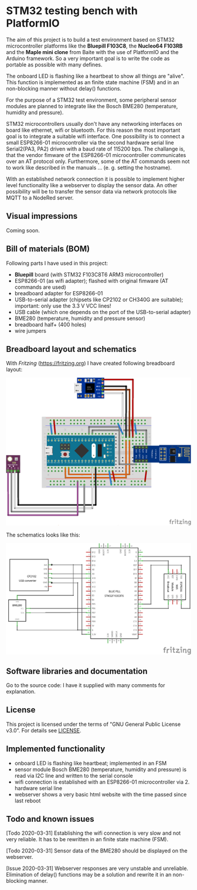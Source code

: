 # STM32 testing bench with PlatformIO

The aim of this project is to build a test environment based on STM32 microcontroller platforms like the **Bluepill F103C8**, the **Nucleo64 F103RB** and the **Maple mini clone** from Baite with the use of PlatformIO and the Arduino framework. So a very important goal is to write the code as portable as possible with many defines.

The onboard LED is flashing like a heartbeat to show all things are "alive". This function is implemented as an finite state machine (FSM) and in an non-blocking manner without delay() functions.

For the purpose of a STM32 test environment, some peripheral sensor modules are planned to integrate like the Bosch BME280 (temperature, humidity and pressure).

STM32 microcontrollers usually don't have any networking interfaces on board like ethernet, wifi or bluetooth. For this reason the most important goal is to integrate a suitable wifi interface. One possibility is to connect a small ESP8266-01 microcontroller via the second hardware serial line Serial2(PA3, PA2) driven with a baud rate of 115200 bps. The challange is, that the vendor fimware of the ESP8266-01 microcontroller communicates over an AT protocol only. Furthermore, some of the AT commands seem not to work like described in the manuals ... (e. g. setting the hostname).

With an established network connection it is possible to implement higher level functionality like a webserver to display the sensor data. An other possibility will be to transfer the sensor data via network protocols like MQTT to a NodeRed server.

## Visual impressions

Coming soon.

## Bill of materials (BOM)

Following parts I have used in this project:

- **Bluepill** board (with STM32 F103C8T6 ARM3 microcontroller)
- ESP8266-01 (as wifi adapter); flashed with original fimware (AT commands are used)
- breadboard adapter for ESP8266-01
- USB-to-serial adapter (chipsets like CP2102 or CH340G are suitable); important: only use the 3.3 V VCC lines!
- USB cable (which one depends on the port of the USB-to-serial adapter)
- BME280 (temperature, humidity and pressure sensor)
- breadboard half+ (400 holes)
- wire jumpers

## Breadboard layout and schematics

With *Fritzing* (https://fritzing.org) I have created following breadboard layout:

![Breadboard Layout](./fritzing/Bluepill_wifi_Breadboard.png)

The schematics looks like this:

![Schematics](./fritzing/Bluepill_wifi_Schematics.png)

## Software libraries and documentation

Go to the source code: I have it supplied with many comments for explanation.

## License

This project is licensed under the terms of "GNU General Public License v3.0". For details see [LICENSE](LICENSE).

## Implemented functionality

- onboard LED is flashing like heartbeat; implemented in an FSM
- sensor module Bosch BME280 (temperature, humidity and pressure) is read via I2C line and written to the serial console
- wifi connection is established with an ESP8266-01 microcontroller via 2. hardware serial line
- webserver shows a very basic html website with the time passed since last reboot

## Todo and known issues

[Todo 2020-03-31] Establishing the wifi connection is very slow and not very reliable. It has to be rewritten in an finite state machine (FSM).

[Todo 2020-03-31] Sensor data of the BME280 should be displayed on the webserver.

[Issue 2020-03-31] Webserver responses are very unstable and unreliable. Elimination of delay() functions may be a solution and rewrite it in an non-blocking manner.


















<!--  -->
